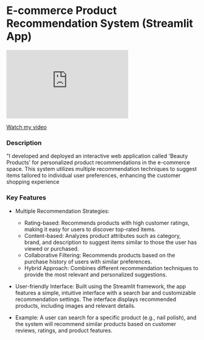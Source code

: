 # E-commerce Product Recommendation System (Streamlit App)


<iframe src="https://player.vimeo.com/video/1012129591" width="320" height="180" frameborder="0" allow="autoplay; fullscreen" allowfullscreen></iframe>


[Watch my video](https://vimeo.com/1012129591?share=copy#t=0)

### Description
"I developed and deployed an interactive web application called 'Beauty Products' for personalized product recommendations in the e-commerce space. This system utilizes multiple recommendation techniques to suggest items tailored to individual user preferences, enhancing the customer shopping experience

### Key Features
- Multiple Recommendation Strategies:

  - Rating-based: Recommends products with high customer ratings, making it easy for users to discover top-rated items.
  - Content-based: Analyzes product attributes such as category, brand, and description to suggest items similar to those the user has viewed or purchased.
  - Collaborative Filtering: Recommends products based on the purchase history of users with similar preferences.
  - Hybrid Approach: Combines different recommendation techniques to provide the most relevant and personalized suggestions.
- User-friendly Interface: Built using the Streamlit framework, the app features a simple, intuitive interface with a search bar and customizable recommendation settings. The interface displays recommended products, including images and relevant details.

- Example: A user can search for a specific product (e.g., nail polish), and the system will recommend similar products based on customer reviews, ratings, and product features.





